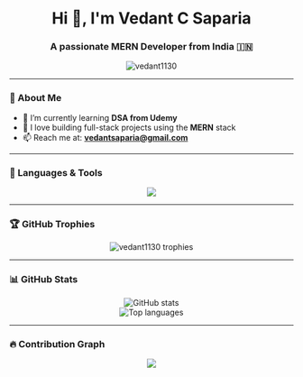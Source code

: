 <h1 align="center">Hi 👋, I'm Vedant C Saparia</h1>
<h3 align="center">A passionate MERN Developer from India 🇮🇳</h3>

<p align="center">
  <img src="https://komarev.com/ghpvc/?username=vedant1130&label=Profile%20views&color=0e75b6&style=flat" alt="vedant1130" />
</p>

---

### 📘 About Me

- 🌱 I’m currently learning **DSA from Udemy**
- 🔭 I love building full-stack projects using the **MERN** stack
- 📫 Reach me at: **vedantsaparia@gmail.com**

---

### 🧰 Languages & Tools

<p align="center">
  <img src="https://skillicons.dev/icons?i=html,css,js,ts,react,nodejs,express,mongodb,mysql,tailwind,bootstrap,git,angular" />
</p>

---

### 🏆 GitHub Trophies

<p align="center">
  <img src="https://github-profile-trophy.vercel.app/?username=vedant1130&theme=darkhub&margin-w=15&margin-h=15&column=6" alt="vedant1130 trophies" />
</p>

---

### 📊 GitHub Stats

<div align="center">
  <img src="https://github-readme-stats.vercel.app/api?username=vedant1130&show_icons=true&theme=default&locale=en" alt="GitHub stats" />
  <br/>
  <img src="https://github-readme-stats.vercel.app/api/top-langs?username=vedant1130&layout=compact&theme=default" alt="Top languages" />
</div>

---

### 🔥 Contribution Graph

<p align="center">
  <img src="https://github-readme-activity-graph.cyclic.app/graph?username=vedant1130&theme=react-dark" />
</p>
